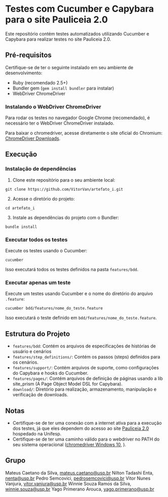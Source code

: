 # Testes com Cucumber e Capybara para o site Pauliceia 2.0

Este repositório contém testes automatizados utilizando Cucumber e Capybara para realizar testes no site Pauliceia 2.0.

## Pré-requisitos

Certifique-se de ter o seguinte instalado em seu ambiente de desenvolvimento:

- Ruby (recomendado 2.5+)
- Bundler gem (`gem install bundler` para instalar)
- WebDriver ChromeDriver

### Instalando o WebDriver ChromeDriver

Para rodar os testes no navegador Google Chrome (recomendado), é necessário ter o WebDriver ChromeDriver instalado.

Para baixar o chromedriver, acesse diretamente o site oficial do Chromium: [ChromeDriver Downloads](https://sites.google.com/chromium.org/driver/).

## Execução

### Instalação de dependências

1. Clone este repositório para o seu ambiente local:

```
git clone https://github.com/VitorVan/artefato_i.git
```

2. Acesse o diretório do projeto:

```
cd artefato_i
```

3. Instale as dependências do projeto com o Bundler:

```
bundle install
```

### Executar todos os testes

Execute os testes usando o Cucumber:

```
cucumber
```

Isso executará todos os testes definidos na pasta `features/bdd`.

### Executar apenas um teste

Execute um testes usando Cucumber e o nome do diretório do arquivo `.feature`:

```
cucumber bdd/features/nome_do_teste.feature
```

Isso executará o teste definido em `bdd/features/nome_do_teste.feature`.

## Estrutura do Projeto

- `features/bdd`: Contém os arquivos de especificações de histórias de usuário e cenários
- `features/step_definitions/`: Contém os passos (steps) definidos para os cenários.
- `features/support/`: Contém arquivos de suporte, como configurações do Capybara e hooks do Cucumber.
- `features/pages/`: Contém arquivos de definição de páginas usando a lib site_prism (A Page Object Model DSL for Capybara).
- `download/`: Diretório para realização, armazenamento, manipulação e verificação de downloads.

## Notas

- Certifique-se de ter uma conexão com a internet ativa para a execução dos testes, já que eles dependem do acesso ao site [Pauliceia 2.0](https://pauliceia.unifesp.br/) hospedado na Unifesp.
- Certifique-se de ter uma caminho válido para o webdriver no PATH do seu sistema operacional ([chromedriver Windows 10](https://www.linkedin.com/pulse/como-instalar-o-chromedriver-windows-10-jo%C3%A3o-gross/?originalSubdomain=pt), ).

## Grupo

Mateus Caetano da Silva, mateus.caetano@usp.br
Nilton Tadashi Enta, nenta@usp.br
Pedro Semcovici, pedrosemcovici@usp.br
Vitor Nunes Vanjura, vitor.vanjura@usp.br
Winnie Souza Ramos da Silva, winnie.souza@usp.br
Yago Primerano Arouca, yago.primerano@usp.br
